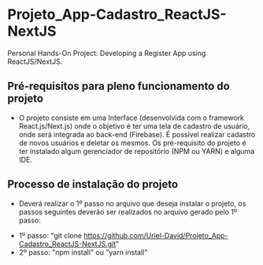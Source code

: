 # Projeto_App-Cadastro_ReactJS-NextJS
Personal Hands-On Project: Developing a Register App using ReactJS/NextJS.

## Pré-requisitos para pleno funcionamento do projeto
*    O projeto consiste em uma Interface (desenvolvida com o framework React.js/Next.js)
    onde o objetivo é ter uma tela de cadastro de usuário, onde será integrada ao back-end (Firebase).
    É possível realizar cadastro de novos usuários e deletar os mesmos. Os pré-requisito do projeto é
    ter instalado algum gerenciador de repositório (NPM ou YARN) e alguma IDE.

## Processo de instalação do projeto
*    Deverá realizar o 1º passo no arquivo que deseja instalar o projeto, os passos
    seguintes deverão ser realizados no arquivo gerado pelo 1º passo:

 - 1º passo: "git clone https://github.com/Uriel-David/Projeto_App-Cadastro_ReactJS-NextJS.git"
 - 2º passo: "npm install" ou "yarn install"
